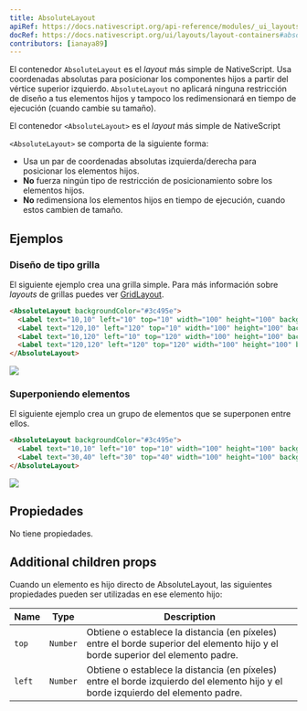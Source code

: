```yaml
---
title: AbsoluteLayout
apiRef: https://docs.nativescript.org/api-reference/modules/_ui_layouts_absolute_layout_
docRef: https://docs.nativescript.org/ui/layouts/layout-containers#absolutelayout
contributors: [ianaya89]
---
```



El contenedor `AbsoluteLayout` es el *layout* más simple de NativeScript. Usa coordenadas absolutas para posicionar los componentes hijos a partir del vértice superior izquierdo.
`AbsoluteLayout` no aplicará ninguna restricción de diseño a tus elementos hijos y tampoco los redimensionará en tiempo de ejecución (cuando cambie su tamaño).

El contenedor `<AbsoluteLayout>` es el *layout* más simple de NativeScript

`<AbsoluteLayout>` se comporta de la siguiente forma:

* Usa un par de coordenadas absolutas izquierda/derecha para posicionar los elementos hijos.
* **No** fuerza ningún tipo de restricción de posicionamiento sobre los elementos hijos.
* **No** redimensiona los elementos hijos en tiempo de ejecución, cuando estos cambien de tamaño.

## Ejemplos

### Diseño de tipo grilla

El siguiente ejemplo crea una grilla simple. Para más información sobre *layouts* de grillas puedes ver [GridLayout](/es/docs/elements/layouts/grid-layout).

```html
<AbsoluteLayout backgroundColor="#3c495e">
  <Label text="10,10" left="10" top="10" width="100" height="100" backgroundColor="#43b883"/>
  <Label text="120,10" left="120" top="10" width="100" height="100" backgroundColor="#43b883"/>
  <Label text="10,120" left="10" top="120" width="100" height="100" backgroundColor="#43b883"/>
  <Label text="120,120" left="120" top="120" width="100" height="100" backgroundColor="#43b883"/>
</AbsoluteLayout>
```
<img class="md:w-1/2 lg:w-1/3" src="https://art.nativescript-vue.org/layouts/absolute_layout_grid.svg" />

### Superponiendo elementos

El siguiente ejemplo crea un grupo de elementos que se superponen entre ellos.

```html
<AbsoluteLayout backgroundColor="#3c495e">
  <Label text="10,10" left="10" top="10" width="100" height="100" backgroundColor="#289062"/>
  <Label text="30,40" left="30" top="40" width="100" height="100" backgroundColor="#43b883"/>
</AbsoluteLayout>
```
<img class="md:w-1/2 lg:w-1/3" src="https://art.nativescript-vue.org/layouts/absolute_layout_overlap.svg" />

## Propiedades

No tiene propiedades.

## Additional children props

Cuando un elemento es hijo directo de AbsoluteLayout, las siguientes propiedades pueden ser utilizadas en ese elemento hijo:

| Name | Type | Description |
|------|------|-------------|
| `top` | `Number` | Obtiene o establece la distancia (en píxeles) entre el borde superior del elemento hijo y el borde superior del elemento padre.
| `left` | `Number` | Obtiene o establece la distancia (en píxeles) entre el borde izquierdo del elemento hijo y el borde izquierdo del elemento padre.
